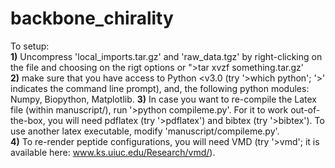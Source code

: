 # backbone_chirality

To setup: <br>
<b>1)</b> Uncompress 'local_imports.tar.gz' and 'raw_data.tgz' by right-clicking on the file and choosing on the rigt options or ">tar xvzf something.tar.gz'<br>
<b>2)</b> make sure that you have access to Python <v3.0 (try '>which python'; '>' indicates the command line prompt), and, the following python modules: Numpy, Biopython, Matplotlib.
<b>3)</b> In case you want to re-compile the Latex file (within manuscript/), run '>python compileme.py'. For it to work out-of-the-box, you will need pdflatex (try '>pdflatex') and bibtex (try '>bibtex'). To use another latex executable, modify 'manuscript/compileme.py'.<br>
<b>4)</b> To re-render peptide configurations, you will need VMD (try '>vmd'; it is available here: <a href='http://www.ks.uiuc.edu/Research/vmd/'>www.ks.uiuc.edu/Research/vmd/</a>).<br>

